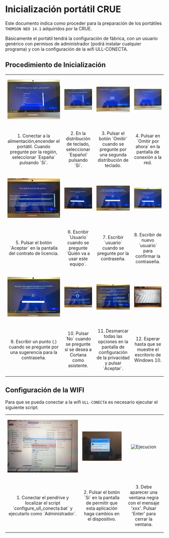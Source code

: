 # Inicialización portátil CRUE

Este documento indica como proceder para la preparación de los portátiles `THOMSON NEO 14.1` adquiridos por la CRUE. 

Básicamente el portátil tendrá la configuración de fábrica, con un usuario genérico con permisos de administrador (podrá instalar cualquier programa) y con la configuración de la wifi ULL-CONECTA.

## Procedimiento de Inicialización

<table>
<tr>
<td><p align="center"><img src="resources/images/IMG_6069.JPG" alt="Region" width="200"/></p></td>
<td><p align="center"><img src="resources/images/IMG_6070.JPG" alt="Distribucion teclado" width="200"/></p></td>
<td><p align="center"><img src="resources/images/IMG_6071.JPG" alt="Segunda Distribucion teclado" width="200"/></p></td>
<td><p align="center"><img src="resources/images/IMG_6072.JPG" alt="Conectar a la red" width="200"/></p></td>
</tr>
<tr>
<td><p align="center">1. Conectar a la alimentación,encender el portátil. Cuando pregunte por la región, seleccionar `España` pulsando `Sí`.</p></td>
<td><p align="center">2. En la distribución de teclado, seleccionar `Español` pulsando `Sí`.</p></td>
<td><p align="center">3. Pulsar el botón `Omitir` cuando se pregunte por una segunda distribución de teclado.</p></td>
<td><p align="center">4. Pulsar en `Omitir por ahora` en la pantalla de conexión a la red.</p></td>
</tr>

<tr>
<td><p align="center"><img src="resources/images/IMG_6073.JPG" alt="Licencia" width="200"/></p></td>
<td><p align="center"><img src="resources/images/IMG_6074.JPG" alt="Usuario" width="200"/></p></td>
<td><p align="center"><img src="resources/images/IMG_6075.JPG" alt="Contraseña" width="200"/></p></td>
<td><p align="center"><img src="resources/images/IMG_6076.JPG" alt="Confirmar contraseña" width="200"/></p></td>
</tr>
<tr>
<td><p align="center">5. Pulsar el botón `Aceptar` en la pantalla del contrato de licencia.</p></td>
<td><p align="center">6. Escribir `Usuario` cuando se pregunte `Quién va a usar este equipo`.</p></td>
<td><p align="center">7. Escribir `usuario` cuando se pregunte por la contraseña.</p></td>
<td><p align="center">8. Escribir de nuevo `usuario` para confirmar la contraseña.</p></td>
</tr>

<tr>
<td><p align="center"><img src="resources/images/IMG_6077.JPG" alt="Sugerencia contraseña" width="200"/></p></td>
<td><p align="center"><img src="resources/images/IMG_6078.JPG" alt="Cortana" width="200"/></p></td>
<td><p align="center"><img src="resources/images/IMG_6079.JPG" alt="Privacidad" width="200"/></p></td>
<td><p align="center"><img src="resources/images/IMG_6081.JPG" alt="Comienzo" width="200"/></p></td>
</tr>
<tr>
<td><p align="center">9. Escribir un punto (.) cuando se pregunte por una sugerencia para la contraseña.</p></td>
<td><p align="center">10. Pulsar `No` cuando se pregunte si se desea a Cortana como asistente.</p></td>
<td><p align="center">11. Desmarcar todas las opciones en la pantalla de configuración de la privacidad y pulsar `Aceptar`.</p></td>
<td><p align="center">12. Esperar hasta que se muestre el escritorio de Windows 10.</p></td>
</tr>

</table>

## Configuración de la WIFI

Para que se pueda conectar a la wifi `ULL-CONECTA` es necesario ejecutar el siguiente script:

<table>
<tr>
<td><p align="center"><img src="resources/images/script-wifi-4.JPG" alt="Ejecutar como administrador" width="300"/></p></td>
<td><p align="center"><img src="resources/images/script-wifi-5.JPG" alt="Proteccion" width="200"/></p></td>
<td><p align="center"><img src="resources/images/xxx.JPG" alt="Ejecucion" width="200"/></p></td>
</tr>
<tr>
<td><p align="center">1. Conectar el pendrive y localizar el script `configure_ull_conecta.bat` y ejecutarlo como `Administrador`.</p></td>
<td><p align="center">2. Pulsar el botón `Sí` en la pantalla de permitir que esta aplicación haga cambios en el dispositivo.</p></td>
<td><p align="center">3. Debe aparecer una ventana negra con el mensaje 'xxx'. Pulsar 'Enter' para cerrar la ventana.</p></td>
</tr>
</table>